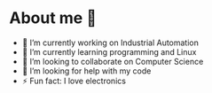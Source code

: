 # About me 👋

- 🔭 I’m currently working on Industrial Automation
- 🌱 I’m currently learning programming and Linux
- 👯 I’m looking to collaborate on Computer Science
- 🤔 I’m looking for help with my code
- ⚡ Fun fact: I love electronics

